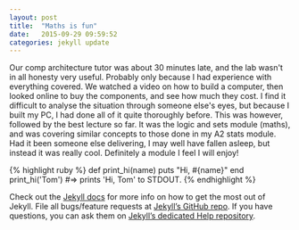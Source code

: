```yaml
---
layout: post
title:  "Maths is fun"
date:   2015-09-29 09:59:52
categories: jekyll update
---
```

Our comp architecture tutor was about 30 minutes late, and the lab wasn't in all honesty very useful. Probably only
because I had experience with everything covered. We watched a video on how to build a computer, then looked online
to buy the components, and see how much they cost. I find it difficult to analyse the situation through someone 
else's eyes, but because I built my PC, I had done all of it quite thoroughly before. This was however, followed by
the best lecture so far. It was the logic and sets module (maths), and was covering similar concepts to those
done in my A2 stats module. Had it been someone else delivering, I may well have fallen asleep, but instead it was
really cool. Definitely a module I feel I will enjoy!

{% highlight ruby %}
def print_hi(name)
  puts "Hi, #{name}"
end
print_hi('Tom')
#=> prints 'Hi, Tom' to STDOUT.
{% endhighlight %}

Check out the [Jekyll docs][jekyll] for more info on how to get the most out of Jekyll. File all bugs/feature requests at [Jekyll’s GitHub repo][jekyll-gh]. If you have questions, you can ask them on [Jekyll’s dedicated Help repository][jekyll-help].

[jekyll]:      http://jekyllrb.com
[jekyll-gh]:   https://github.com/jekyll/jekyll
[jekyll-help]: https://github.com/jekyll/jekyll-help
